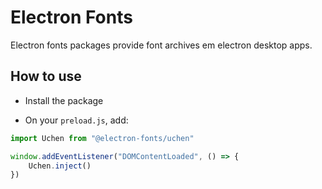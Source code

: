 # Electron Fonts

Electron fonts packages provide font archives em electron desktop apps.

## How to use

* Install the package

* On your `preload.js`, add:

```ts
import Uchen from "@electron-fonts/uchen"

window.addEventListener("DOMContentLoaded", () => {
    Uchen.inject()
})
```